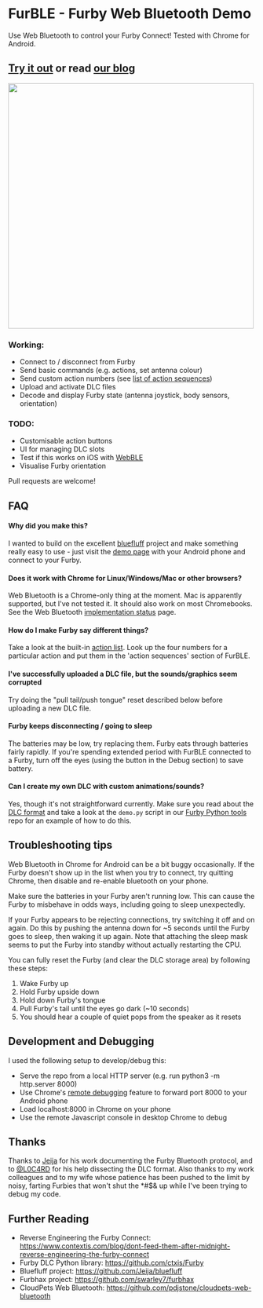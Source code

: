 # FurBLE - Furby Web Bluetooth Demo
Use Web Bluetooth to control your Furby Connect! Tested with Chrome for Android.

## [Try it out](https://tudorpaisa.github.io/furby-web-bluetooth/furble.html)  or read [our blog](https://www.contextis.com/blog/dont-feed-them-after-midnight-reverse-engineering-the-furby-connect)

<img src="images/furby1.jpg" width="500">

### Working:
- Connect to / disconnect from Furby
- Send basic commands (e.g. actions, set antenna colour)
- Send custom action numbers (see [list of action sequences](https://github.com/Jeija/bluefluff/blob/master/doc/actions.md))
- Upload and activate DLC files
- Decode and display Furby state (antenna joystick, body sensors, orientation)

### TODO:
- Customisable action buttons
- UI for managing DLC slots
- Test if this works on iOS with [WebBLE](https://itunes.apple.com/us/app/webble/id1193531073?mt=8)
- Visualise Furby orientation 

Pull requests are welcome!

## FAQ

#### Why did you make this?
I wanted to build on the excellent [bluefluff](https://github.com/Jeija/bluefluff) project and make something really easy to use - just visit the [demo page](https://pdjstone.github.io/furby-web-bluetooth/furble.html) with your Android phone and connect to your Furby.

#### Does it work with Chrome for Linux/Windows/Mac or other browsers?
Web Bluetooth is a Chrome-only thing at the moment. Mac is apparently supported, but I've not tested it. It should also work on most Chromebooks. See the Web Bluetooth [implementation status](https://github.com/WebBluetoothCG/web-bluetooth/blob/master/implementation-status.md) page.
 
#### How do I make Furby say different things?
Take a look at the built-in [action list](https://github.com/Jeija/bluefluff/blob/master/doc/actions.md#list). Look up the four numbers for a particular action and put them in the 'action sequences' section of FurBLE.

#### I've successfully uploaded a DLC file, but the sounds/graphics seem corrupted
Try doing the "pull tail/push tongue" reset described below before uploading a new DLC file.

#### Furby keeps disconnecting / going to sleep
The batteries may be low, try replacing them. Furby eats through batteries fairly rapidly. If you're spending extended period with FurBLE connected to a Furby, turn off the eyes (using the button in the Debug section) to save battery.

#### Can I create my own DLC with custom animations/sounds?
Yes, though it's not straightforward currently. Make sure you read about the [DLC format](https://www.contextis.com/blog/dont-feed-them-after-midnight-reverse-engineering-the-furby-connect) and take a look at the ```demo.py``` script in our [Furby Python tools](https://github.com/ctxis/furby) repo for an example of how to do this. 

## Troubleshooting tips
Web Bluetooth in Chrome for Android can be a bit buggy occasionally. If the Furby doesn't show up in the list when you try to connect, try quitting Chrome, then disable and re-enable bluetooth on your phone.

Make sure the batteries in your Furby aren't running low. This can cause the Furby to misbehave in odds ways, including going to sleep unexpectedly.

If your Furby appears to be rejecting connections, try switching it off and on again. Do this by pushing the antenna down for ~5 seconds until the Furby goes to sleep, then waking it up again. Note that attaching the sleep mask seems to put the Furby into standby without actually restarting the CPU.

You can fully reset the Furby (and clear the DLC storage area) by following these steps:
1. Wake Furby up
2. Hold Furby upside down
3. Hold down Furby's tongue
4. Pull Furby's tail until the eyes go dark (~10 seconds)
5. You should hear a couple of quiet pops from the speaker as it resets


## Development and Debugging

I used the following setup to develop/debug this:
- Serve the repo from a local HTTP server (e.g. run python3 -m http.server 8000)
- Use Chrome's [remote debugging](https://developers.google.com/web/tools/chrome-devtools/remote-debugging/) feature to forward port 8000 to your Android phone
- Load localhost:8000 in Chrome on your phone
- Use the remote Javascript console in desktop Chrome to debug

## Thanks
Thanks to [Jeija](https://github.com/Jeija) for his work documenting the Furby Bluetooth protocol, and to [@L0C4RD](https://twitter.com/L0C4RD) for his help dissecting the DLC format. Also thanks to my work colleagues and to my wife whose patience has been pushed to the limit by noisy, farting Furbies that won't shut the *#$& up while I've been trying to debug my code.

## Further Reading
- Reverse Engineering the Furby Connect: https://www.contextis.com/blog/dont-feed-them-after-midnight-reverse-engineering-the-furby-connect
- Furby DLC Python library: https://github.com/ctxis/Furby
- Bluefluff project: https://github.com/Jeija/bluefluff
- Furbhax project: https://github.com/swarley7/furbhax
- CloudPets Web Bluetooth: https://github.com/pdjstone/cloudpets-web-bluetooth
